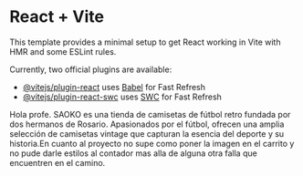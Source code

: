 # React + Vite

This template provides a minimal setup to get React working in Vite with HMR and some ESLint rules.

Currently, two official plugins are available:

- [@vitejs/plugin-react](https://github.com/vitejs/vite-plugin-react/blob/main/packages/plugin-react/README.md) uses [Babel](https://babeljs.io/) for Fast Refresh
- [@vitejs/plugin-react-swc](https://github.com/vitejs/vite-plugin-react-swc) uses [SWC](https://swc.rs/) for Fast Refresh

Hola profe.
SAOKO es una tienda de camisetas de fútbol retro fundada por dos hermanos de Rosario. Apasionados por el fútbol, ofrecen una amplia selección de camisetas vintage que capturan la esencia del deporte y su historia.En cuanto al proyecto  no supe como poner la imagen en el carrito y no pude darle estilos al contador mas alla de alguna otra falla que encuentren en el camino.